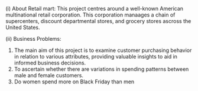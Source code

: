 (i) About Retail mart: 
This project centres around a well-known American multinational retail corporation. This corporation manaages a chain of supercenters, discount departmental stores, and grocery stores ascross the United States.

(ii) Business Problems:

1. The main aim of this project is to examine customer purchasing behavior in relation to various attributes, providing valuable insights to aid in informed business decisions.
2. To ascertain whether there are variations in spending patterns between male and female customers.
3. Do women spend more on Black Friday than men
